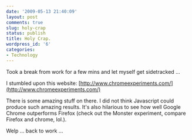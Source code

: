 ```yaml
---
date: '2009-05-13 21:40:09'
layout: post
comments: true
slug: holy-crap
status: publish
title: Holy Crap.
wordpress_id: '6'
categories:
- Technology
---
```


Took a break from work for a few mins and let myself get sidetracked ...

I stumbled upon this website: [http://www.chromeexperiments.com/](http://www.chromeexperiments.com/)

There is some amazing stuff on there. I did not think Javascript could produce such amazing results. It's also hilarious to see how well Google Chrome outperforms Firefox (check out the Monster experiment, compare Firefox and chrome, lol.).

Welp ... back to work ...
